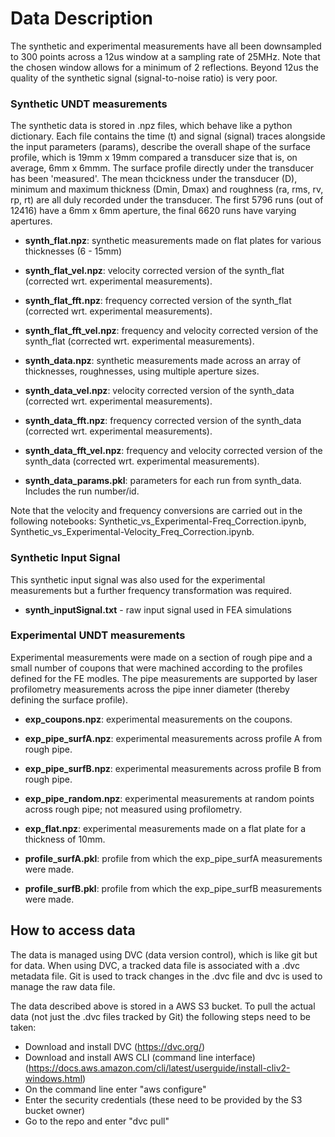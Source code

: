 # Data Description

The synthetic and experimental measurements have all been downsampled
to 300 points across a 12us window at a sampling rate of 25MHz. Note that the chosen window allows for a minimum of 2 reflections. Beyond 12us the quality of the synthetic signal (signal-to-noise ratio) is very poor.

### Synthetic UNDT measurements

The synthetic data is stored in .npz files, which behave like a python dictionary. Each file contains the time (t) and signal (signal) traces alongside the input parameters (params), describe the overall shape of the surface profile, which is 19mm x 19mm compared a transducer size that is, on average, 6mm x 6mmm. The surface profile directly under the transducer has been 'measured'. The mean thcickness under the transducer (D), minimum and maximum thickness (Dmin, Dmax) and roughness (ra, rms, rv, rp, rt) are all duly recorded under the transducer. The first 5796 runs (out of 12416) have a 6mm x 6mm aperture, the final 6620 runs have varying apertures.

- **synth_flat.npz**: synthetic measurements made on flat plates for various thicknesses (6 - 15mm)
- **synth_flat_vel.npz**: velocity corrected version of the synth_flat (corrected wrt. experimental measurements).
- **synth_flat_fft.npz**: frequency corrected version of the synth_flat (corrected wrt. experimental measurements).
- **synth_flat_fft_vel.npz**: frequency and velocity corrected version of the synth_flat (corrected wrt. experimental measurements).

- **synth_data.npz**: synthetic measurements made across an array of thicknesses, roughnesses, using multiple aperture sizes.
- **synth_data_vel.npz**: velocity corrected version of the synth_data (corrected wrt. experimental measurements).
- **synth_data_fft.npz**: frequency corrected version of the synth_data (corrected wrt. experimental measurements).
- **synth_data_fft_vel.npz**: frequency and velocity corrected version of the synth_data (corrected wrt. experimental measurements).

- **synth_data_params.pkl**: parameters for each run from synth_data. Includes the run number/id.

Note that the velocity and frequency conversions are carried out in the following notebooks: Synthetic_vs_Experimental-Freq_Correction.ipynb, Synthetic_vs_Experimental-Velocity_Freq_Correction.ipynb.

### Synthetic Input Signal

This synthetic input signal was also used for the experimental measurements but a further frequency transformation was required.

- **synth_inputSignal.txt** - raw input signal used in FEA simulations


### Experimental UNDT measurements

Experimental measurements were made on a section of rough pipe and a small number of coupons that were 
machined according to the profiles defined for the FE modles. The pipe measurements are supported by laser 
profilometry measurements across the pipe inner diameter (thereby defining the surface profile).

- **exp_coupons.npz**: experimental measurements on the coupons.
- **exp_pipe_surfA.npz**: experimental measurements across profile A from rough pipe.
- **exp_pipe_surfB.npz**: experimental measurements across profile B from rough pipe.
- **exp_pipe_random.npz**: experimental measurements at random points across rough pipe; not measured using profilometry.
- **exp_flat.npz**: experimental measurements made on a flat plate for a thickness of 10mm.


- **profile_surfA.pkl**: profile from which the exp_pipe_surfA measurements were made.
- **profile_surfB.pkl**: profile from which the exp_pipe_surfB measurements were made.

## How to access data

The data is managed using DVC (data version control), which is like git but for data. 
When using DVC, a tracked data file is associated with a .dvc metadata file. Git is used 
to track changes in the .dvc file and dvc is used to manage the raw data file. 

The data described above is stored in a AWS S3 bucket. To pull the actual data (not just the .dvc files tracked by Git) the following steps need to be taken:

- Download and install DVC (https://dvc.org/)
- Download and install AWS CLI (command line interface) (https://docs.aws.amazon.com/cli/latest/userguide/install-cliv2-windows.html)
- On the command line enter "aws configure"
- Enter the security credentials (these need to be provided by the S3 bucket owner)
- Go to the repo and enter "dvc pull"

